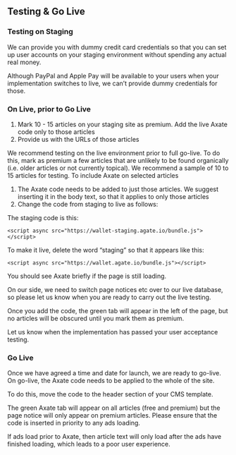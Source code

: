 ## Testing & Go Live


### Testing on Staging

We can provide you with dummy credit card credentials so that you can set up user accounts on your staging environment without spending any actual real money. 

Although PayPal and Apple Pay will be available to your users when your implementation switches to live, we can’t provide dummy credentials for those.

### On Live, prior to Go Live

  1. Mark 10 - 15 articles on your staging site as premium. Add the live Axate code only to those articles
  2. Provide us with the URLs of those articles

We recommend testing on the live environment prior to full go-live. To do this, mark as premium a few articles that are unlikely to be found organically (i.e. older articles or not currently topical). We recommend a sample of 10 to 15 articles for testing.
To include Axate on selected articles

  1. The Axate code needs to be added to just those articles. We suggest inserting it in the body text, so that it applies to only those articles
  2. Change the code from staging to live as follows:

The staging code is this:

``` <script async src="https://wallet-staging.agate.io/bundle.js"></script> ```

To make it live, delete the word “staging” so that it appears like this:

``` <script async src="https://wallet.agate.io/bundle.js"></script> ```

You should see Axate briefly if the page is still loading.

On our side, we need to switch page notices etc over to our live database, so please let us know when you are ready to carry out the live testing.

Once you add the code, the green tab will appear in the left of the page, but no articles will be obscured until you mark them as premium.

Let us know when the implementation has passed your user acceptance testing.

### Go Live

Once we have agreed a time and date for launch, we are ready to go-live. On go-live, the Axate code needs to be applied to the whole of the site. 

To do this, move the code to the header section of your CMS template.

The green Axate tab will appear on all articles (free and premium) but the page notice will only appear on premium articles.
Please ensure that the code is inserted in priority to any ads loading.

If ads load prior to Axate, then article text will only load after the ads have finished loading, which leads to a poor user experience.
